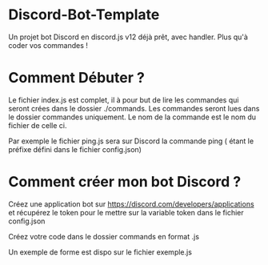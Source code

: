 # Discord-Bot-Template
Un projet bot Discord en discord.js v12 déjà prêt, avec handler. Plus qu'à coder vos commandes !


# Comment Débuter ?

Le fichier index.js est complet, il à pour but  de lire les commandes qui seront crées dans le dossier ./commands.
Les commandes seront lues dans le dossier commandes uniquement. Le nom de la commande est le nom du fichier de celle ci.

Par exemple le fichier ping.js sera sur Discord la commande <prefix>ping (<prefix> étant le préfixe défini dans le fichier config.json)


# Comment créer mon bot Discord ?

Créez une application bot sur https://discord.com/developers/applications et récupérez le token pour le mettre sur la variable token dans le fichier config.json


Créez votre code dans le dossier commands en format <nom>.js

Un exemple de forme est dispo sur le fichier exemple.js
